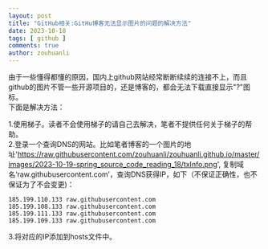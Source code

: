 ```yaml
---
layout: post
title: "GitHub相关:GitHu博客无法显示图片的问题的解决方法"
date: 2023-10-18
tags: [ github ]
comments: true
author: zouhuanli
---
```


由于一些懂得都懂的原因，国内上github网站经常断断续续的连接不上，而且github的图片不管一些开源项目的，还是博客的，都会无法下载直接显示"?"图标。<br>
下面是解决方法：

1.使用梯子。读者不会使用梯子的请自己去解决，笔者不提供任何关于梯子的帮助。<br>
2.登录一个查询DNS的网站。比如笔者博客的一个图片的地址'https://raw.githubusercontent.com/zouhuanli/zouhuanli.github.io/master/images/2023-10-19-spring_source_code_reading_18/txInfo.png',
复制域名‘raw.githubusercontent.com’，查询DNS获得IP，如下（不保证正确性，也不保证为了不会变更)：<br>

```text
185.199.110.133 raw.githubusercontent.com
185.199.108.133 raw.githubusercontent.com
185.199.111.133 raw.githubusercontent.com
185.199.109.133 raw.githubusercontent.com
```
3.将对应的IP添加到hosts文件中。

